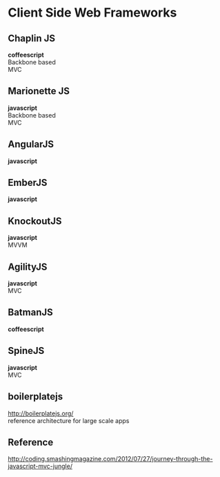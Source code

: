 Client Side Web Frameworks
==========================

Chaplin JS
----------
__coffeescript__  
Backbone based  
MVC  

Marionette JS
-------------
__javascript__  
Backbone based  
MVC  

AngularJS
---------
__javascript__  

EmberJS
-------
__javascript__  

KnockoutJS
----------
__javascript__  
MVVM  

AgilityJS
---------
__javascript__  
MVC  

BatmanJS
---------
__coffeescript__  

SpineJS
-------
__javascript__  
MVC  

boilerplatejs
-------------
http://boilerplatejs.org/  
reference architecture for large scale apps  

Reference
---------
http://coding.smashingmagazine.com/2012/07/27/journey-through-the-javascript-mvc-jungle/  